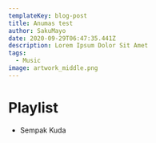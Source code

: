 ```yaml
---
templateKey: blog-post
title: Anumas test
author: SakuMayo
date: 2020-09-29T06:47:35.441Z
description: Lorem Ipsum Dolor Sit Amet
tags:
  - Music
image: artwork_middle.png
---
```

# Playlist
- Sempak Kuda